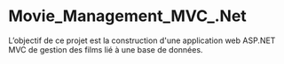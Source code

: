 # Movie_Management_MVC_.Net 
L’objectif de ce projet est la construction d'une application web ASP.NET MVC de gestion des films lié à une base de données.
